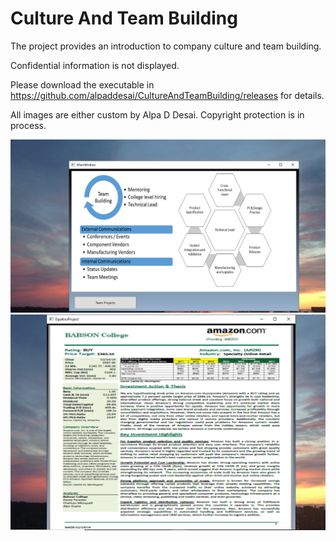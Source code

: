# Culture And Team Building

The project provides an introduction to company culture and team building. 

Confidential information is not displayed.

Please download the executable in https://github.com/alpaddesai/CultureAndTeamBuilding/releases for details. 

All images are either custom by Alpa D Desai. Copyright protection is in process.

![image](TeamBuilding.png)
![image](TeamProject.png)
